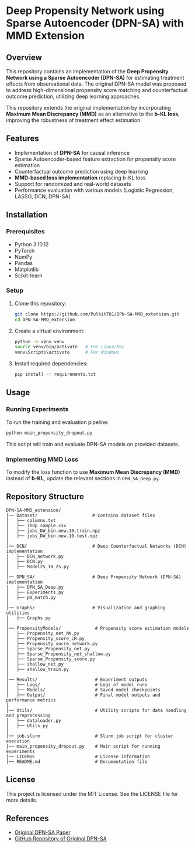 # Deep Propensity Network using Sparse Autoencoder (DPN-SA) with MMD Extension

## Overview
This repository contains an implementation of the **Deep Propensity Network using a Sparse Autoencoder (DPN-SA)** for estimating treatment effects from observational data. The original DPN-SA model was proposed to address high-dimensional propensity score matching and counterfactual outcome prediction, utilizing deep learning approaches.

This repository extends the original implementation by incorporating **Maximum Mean Discrepancy (MMD)** as an alternative to the **b-KL loss**, improving the robustness of treatment effect estimation.

## Features
- Implementation of **DPN-SA** for causal inference
- Sparse Autoencoder-based feature extraction for propensity score estimation
- Counterfactual outcome prediction using deep learning
- **MMD-based loss implementation** replacing b-KL loss
- Support for randomized and real-world datasets
- Performance evaluation with various models (Logistic Regression, LASSO, DCN, DPN-SA)

## Installation
### Prerequisites
- Python 3.10.12
- PyTorch
- NumPy
- Pandas
- Matplotlib
- Scikit-learn

### Setup
1. Clone this repository:
   ```sh
   git clone https://github.com/PulkitT01/DPN-SA-MMD_extension.git
   cd DPN-SA-MMD_extension
   ```
2. Create a virtual environment:
   ```sh
   python -m venv venv
   source venv/bin/activate   # For Linux/Mac
   venv\Scripts\activate      # For Windows
   ```
3. Install required dependencies:
   ```sh
   pip install -r requirements.txt
   ```

## Usage
### Running Experiments
To run the training and evaluation pipeline:
```sh
python main_propensity_dropout.py
```
This script will train and evaluate DPN-SA models on provided datasets.

### Implementing MMD Loss
To modify the loss function to use **Maximum Mean Discrepancy (MMD)** instead of **b-KL**, update the relevant sections in `DPN_SA_Deep.py`.

## Repository Structure
```
DPN-SA-MMD_extension/
│── Dataset/                     # Contains dataset files
│   ├── columns.txt
│   ├── ihdp_sample.csv
│   ├── jobs_DW_bin.new.10.train.npz
│   ├── jobs_DW_bin.new.10.test.npz
│
│── DCN/                         # Deep Counterfactual Networks (DCN) implementation
│   ├── DCN_network.py
│   ├── DCN.py
│   ├── Model25_10_25.py
│
│── DPN_SA/                      # Deep Propensity Network (DPN-SA) implementation
│   ├── DPN_SA_Deep.py
│   ├── Experiments.py
│   ├── pm_match.py
│
│── Graphs/                      # Visualization and graphing utilities
│   ├── Graphs.py
│
│── PropensityModels/             # Propensity score estimation models
│   ├── Propensity_net_NN.py
│   ├── Propensity_score_LR.py
│   ├── Propensity_socre_network.py
│   ├── Sparse_Propensity_net.py
│   ├── Sparse_Propensity_net_shallow.py
│   ├── Sparse_Propensity_score.py
│   ├── shallow_net.py
│   ├── shallow_train.py
│
│── Results/                      # Experiment outputs
│   ├── Logs/                     # Logs of model runs
│   ├── Models/                   # Saved model checkpoints
│   ├── Output/                   # Final model outputs and performance metrics
│
│── Utils/                        # Utility scripts for data handling and preprocessing
│   ├── dataloader.py
│   ├── Utils.py
│
│── job.slurm                     # Slurm job script for cluster execution
│── main_propensity_dropout.py    # Main script for running experiments
│── LICENSE                       # License information
│── README.md                     # Documentation file
```

## License
This project is licensed under the MIT License. See the LICENSE file for more details.

## References
- [Original DPN-SA Paper](https://pubmed.ncbi.nlm.nih.gov/33594415/)
- [GitHub Repository of Original DPN-SA](https://github.com/shantanu-ai/DPN-SA)

